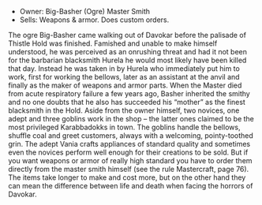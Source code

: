 
- Owner: Big-Basher (Ogre) Master Smith
- Sells: Weapons & armor. Does custom orders.

The ogre Big-Basher came walking out of Davokar before the palisade of Thistle Hold was finished. Famished and unable to make himself understood, he was perceived as an onrushing threat and had it not been for the barbarian blacksmith Hurela he would most likely have been killed that day. Instead he was taken in by Hurela who immediately put him to work, first for working the bellows, later as an assistant at the anvil and finally as the maker of weapons and armor parts. When the Master died from acute respiratory failure a few years ago, Basher inherited the smithy and no one doubts that he also has succeeded his “mother” as the finest blacksmith in the Hold. Aside from the owner himself, two novices, one adept and three goblins work in the shop – the latter ones claimed to be the most privileged Karabbadokks in town. The goblins handle the bellows, shuffle coal and greet customers, always with a welcoming, pointy-toothed grin. The adept Vania crafts appliances of standard quality and sometimes even the novices perform well enough for their creations to be sold. But if you want weapons or armor of really high standard you have to order them directly from the master smith himself (see the rule Mastercraft, page 76). The items take longer to make and cost more, but on the other hand they can mean the difference between life and death when facing the horrors of Davokar.